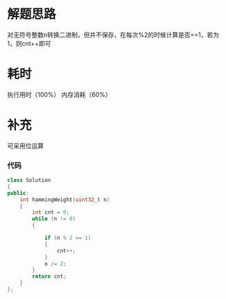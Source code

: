 # 解题思路
对无符号整数n转换二进制，但并不保存，在每次%2的时候计算是否==1，若为1，则cnt++即可

# 耗时
执行用时（100%） 内存消耗（60%）

# 补充
可采用位运算

### 代码

```cpp
class Solution 
{
public:
    int hammingWeight(uint32_t n)
    {
        int cnt = 0;
        while (n != 0)
        {

            if (n % 2 == 1)
            {
                cnt++;
            }
            n /= 2;
        }
        return cnt;
    }
};
```